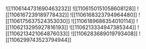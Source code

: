 ![[1106144731690463232]]
![[1106150151058608128]]
![[1106167239189778432]]
![[1106168323794964480]]
![[1106175637524353030]]
![[1106189686354010114]]
![[1106213295927816193]]
![[1106213334947385344]]
![[1106213421064876033]]
![[1106283689019793408]]
![[1106299743523794944]]
